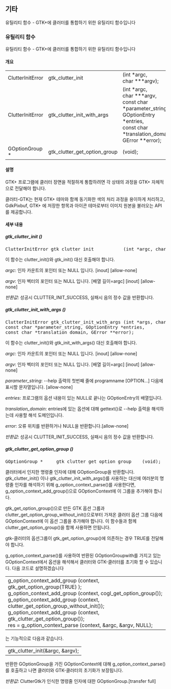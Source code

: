 ## 기타 ##

유틸리티 함수 - GTK+에 클러터를 통합하기 위한 유틸리티 함수입니다

### 유틸리티 함수 ###

유틸리티 함수 - GTK+에 클러터를 통합하기 위한 유틸리티 함수입니다

#### 개요 ####

<table border="0" cellpadding="2" cellspacing="2">
	<tr><td> ClutterInitError  </td><td> gtk_clutter_init             </td><td> (int *argc,<br/> char ***argv);                                                                                                                     </td></tr>
	<tr><td> ClutterInitError </td><td> gtk_clutter_init_with_args   </td><td> (int *argc,<br/>char ***argv,<br/>const char *parameter_string,<br/>GOptionEntry *entries,<br/>const char *translation_domain,<br/>GError **error); </td></tr>
	<tr><td> GOptionGroup *   </td><td> gtk_clutter_get_option_group </td><td> (void);                                                                                                                                             </td></tr>
</table>

#### 설명 ####
GTK+ 프로그램에 클러터 장면을 적절하게 통합하려면 각 상태의 과정을 GTK+ 자체적으로 전달해야 합니다.

클러터-GTK는 현재 GTK+ 테마와 함께 동기화한 색의 처리 과정을 용이하게 처리하고, GdkPixbuf, GTK+ 에 저장한 항목과 아이콘 테마로부터 이미지 원본을 불러오는 API를 제공합니다.

#### 세부 내용 ####

##### gtk\_clutter\_init () #####

<pre>ClutterInitError gtk_clutter_init           (int *argc, char ***argv);
</pre>

이 함수는 clutter\_init()와 gtk\_init() 대신 호출해야 합니다.

_argc_: 인자 카운트의 포인터 또는 NULL 입니다. [inout] [allow-none]

_argv_: 인자 벡터의 포인터 또는 NULL 입니다. [배열 길이=argc] [inout] [allow-none]

_반환값_: 성공시 CLUTTER\_INIT\_SUCCESS, 실패시 음의 정수 값을 반환합니다.


##### gtk\_clutter\_init\_with\_args () #####

<pre>ClutterInitError gtk_clutter_init_with_args (int *args, char ***argv, 
const char *parameter_string, GOptionEntry *entries, 
const char *translation_domain, GError **error);
</pre>

이 함수는 clutter\_init()와 gtk\_init\_with\_args() 대신 호출해야 합니다.

_argc_: 인자 카운트의 포인터 또는 NULL 입니다. [inout] [allow-none]

_argv_: 인자 벡터의 포인터 또는 NULL 입니다. [배열 길이=argc] [inout] [allow-none]

*parameter_string*: --help 출력의 첫번째 줄에 programname [OPTION...] 다음에 표시할 문자열입니다. [allow-none]

_entries_: 프로그램의 옵션 내용이 있는 NULL로 끝나는 GOptionEntry의 배열입니다.

*translation_domain*: entries에 있는 옵션에 대해 gettext()로 --help 출력을 해석하는데 사용할 해석 도메인입니다.

_error_: 오류 위치를 반환하거나 NULL을 반환합니다.[allow-none]


_반환값_: 성공시 CLUTTER\_INIT\_SUCCESS, 실패시 음의 정수 값을 반환합니다.

##### gtk\_clutter\_get\_option\_group () #####

<pre>
GOptionGroup *     gtk_clutter_get_option_group    (void);
</pre>

클러터에서 인지한 명령줄 인자에 대해 GOptionGroup을 반환합니다. gtk\_clutter\_init() 이나 gtk\_clutter\_init\_with\_args()를 사용하는 대신에 여러분의 명령줄 인자를 해석하기 위해  g\_option\_context\_parse()를 사용한다면, g\_option\_context\_add\_group()으로 GOptionContext에 이 그룹을 추가해야 합니다.

gtk\_get\_option\_group()으로 만든 GTK 옵션 그룹과 clutter\_get\_option\_group\_without\_init()으로부터 가져온 클러터 옵션 그룹 다음에 GOptionContext에 이 옵션 그룹을 추가해야 합니다. 이 함수들과 함께 clutter\_get\_option\_group()을 함께 사용하면 안됩니다.

gtk-클러터의 옵션그룹이 gtk\_get\_option\_group()에 의존하는 경우 TRUE를 전달해야 합니다.

g\_option\_context\_parse()를 사용하여 반환된 GOptionGroupwith를 가지고 있는 GOptionContext에서 옵션을 해석해서 클러터와 GTK-클러터를 초기화 할 수 있습니다. 다음 코드로 설명하겠습니다

<table border="0">
<tr><td>
g_option_context_add_group (context, gtk_get_option_group(TRUE) );<br/>
g_option_context_add_group (context, cogl_get_option_group());<br/>
g_option_context_add_group (context, clutter_get_option_group_without_init());<br/>
g_option_context_add_group (context, gtk_clutter_get_option_group());<br/>
res = g_option_context_parse (context, &argc, &argv, NULL);
</td></tr>
</table>

는 기능적으로 다음과 같습니다.

<table border="0">
<tr><td>
gtk_clutter_init(&argc, &argv);
</td></tr>
</table>

반환한 GOptionGroup을 가진 GOptionContext에 대해 g\_option\_context\_parse()를 호출하고 나면 클러터와 GTK-클러터의 초기화가 보장됩니다.

_반환값_: ClutterGtk가 인식한 명령줄 인자에 대한 GOptionGroup.[transfer full]
